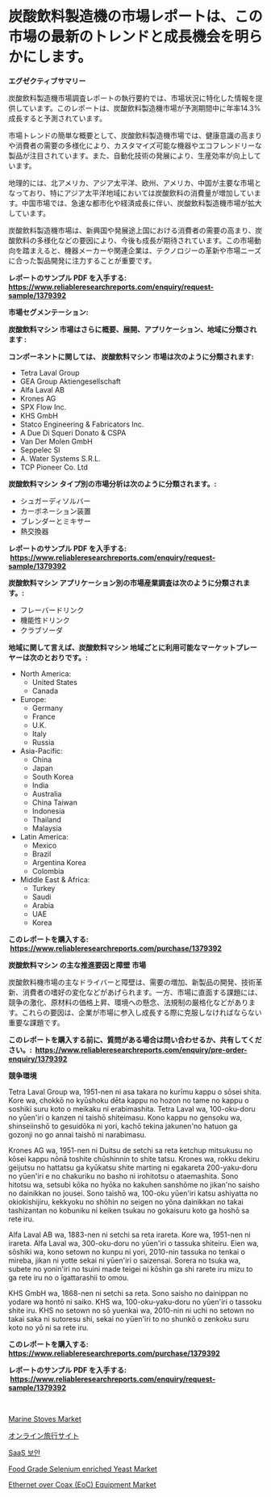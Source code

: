 <p><h1>炭酸飲料製造機の市場レポートは、この市場の最新のトレンドと成長機会を明らかにします。</h1></p><p><strong>エグゼクティブサマリー</strong></p>
<p><p>炭酸飲料製造機市場調査レポートの執行要約では、市場状況に特化した情報を提供しています。このレポートは、炭酸飲料製造機市場が予測期間中に年率14.3%成長すると予測されています。</p><p>市場トレンドの簡単な概要として、炭酸飲料製造機市場では、健康意識の高まりや消費者の需要の多様化により、カスタマイズ可能な機器やエコフレンドリーな製品が注目されています。また、自動化技術の発展により、生産効率が向上しています。</p><p>地理的には、北アメリカ、アジア太平洋、欧州、アメリカ、中国が主要な市場となっており、特にアジア太平洋地域においては炭酸飲料の消費量が増加しています。中国市場では、急速な都市化や経済成長に伴い、炭酸飲料製造機市場が拡大しています。</p><p>炭酸飲料製造機市場は、新興国や発展途上国における消費者の需要の高まり、炭酸飲料の多様化などの要因により、今後も成長が期待されています。この市場動向を踏まえると、機器メーカーや関連企業は、テクノロジーの革新や市場ニーズに合った製品開発に注力することが重要です。</p></p>
<p><strong>レポートのサンプル PDF を入手する: <a href="https://www.reliableresearchreports.com/enquiry/request-sample/1379392">https://www.reliableresearchreports.com/enquiry/request-sample/1379392</a></strong></p>
<p><strong>市場セグメンテーション:</strong></p>
<p><strong> 炭酸飲料マシン 市場はさらに概要、展開、アプリケーション、地域に分類されます :</strong></p>
<p><strong>コンポーネントに関しては、 炭酸飲料マシン 市場は次のように分類されます: &nbsp;</strong></p>
<p><ul><li>Tetra Laval Group</li><li>GEA Group Aktiengesellschaft</li><li>Alfa Laval AB</li><li>Krones AG</li><li>SPX Flow Inc.</li><li>KHS GmbH</li><li>Statco Engineering & Fabricators Inc.</li><li>A Due Di Squeri Donato & CSPA</li><li>Van Der Molen GmbH</li><li>Seppelec Sl</li><li>A. Water Systems S.R.L.</li><li>TCP Pioneer Co. Ltd</li></ul></p>
<p><strong> 炭酸飲料マシン タイプ別の市場分析は次のように分類されます。:</strong></p>
<p><ul><li>シュガーディソルバー</li><li>カーボネーション装置</li><li>ブレンダーとミキサー</li><li>熱交換器</li></ul></p>
<p><strong>レポートのサンプル PDF を入手する: &nbsp;<a href="https://www.reliableresearchreports.com/enquiry/request-sample/1379392">https://www.reliableresearchreports.com/enquiry/request-sample/1379392</a></strong></p>
<p><strong> 炭酸飲料マシン アプリケーション別の市場産業調査は次のように分類されます。:</strong></p>
<p><ul><li>フレーバードリンク</li><li>機能性ドリンク</li><li>クラブソーダ</li></ul></p>
<p><strong>地域に関して言えば、炭酸飲料マシン 地域ごとに利用可能なマーケットプレーヤーは次のとおりです。:</strong></p>
<p><ul>
    <li>
        North America:
        <ul>
            <li>United States</li>
            <li>Canada</li>
        </ul>
    </li>
    <li>
        Europe:
        <ul>
            <li>Germany</li>
            <li>France</li>
            <li>U.K.</li>
            <li>Italy</li>
            <li>Russia</li>
        </ul>
    </li>
    <li>
        Asia-Pacific:
        <ul>
            <li>China</li>
            <li>Japan</li>
            <li>South Korea</li>
            <li>India</li>
            <li>Australia</li>
            <li>China Taiwan</li>
            <li>Indonesia</li>
            <li>Thailand</li>
            <li>Malaysia</li>
        </ul>
    </li>
    <li>
        Latin America:
        <ul>
            <li>Mexico</li>
            <li>Brazil</li>
            <li>Argentina Korea</li>
            <li>Colombia</li>
        </ul>
    </li>
    <li>
        Middle East & Africa:
        <ul>
            <li>Turkey</li>
            <li>Saudi</li>
            <li>Arabia</li>
            <li>UAE</li>
            <li>Korea</li>
        </ul>
    </li>
    </ul></p>
<p><strong>このレポートを購入する: &nbsp;<a href="https://www.reliableresearchreports.com/purchase/1379392">https://www.reliableresearchreports.com/purchase/1379392</a></strong></p>
<p><strong>炭酸飲料マシン の主な推進要因と障壁 市場</strong></p>
<p><p>炭酸飲料機市場の主なドライバーと障壁は、需要の増加、新製品の開発、技術革新、消費者の嗜好の変化などがあげられます。一方、市場に直面する課題には、競争の激化、原材料の価格上昇、環境への懸念、法規制の厳格化などがあります。これらの要因は、企業が市場に参入し成長する際に克服しなければならない重要な課題です。</p></p>
<p><strong>このレポートを購入する前に、質問がある場合は問い合わせるか、共有してください。:&nbsp; <a href="https://www.reliableresearchreports.com/enquiry/pre-order-enquiry/1379392">https://www.reliableresearchreports.com/enquiry/pre-order-enquiry/1379392</a></strong></p>
<p><strong>競争環境</strong></p>
<p><p>Tetra Laval Group wa, 1951-nen ni asa takara no kurīmu kappu o sōsei shita. Kore wa, chokkō no kyūshoku dēta kappu no hozon no tame no kappu o soshiki suru koto o meikaku ni erabimashita. Tetra Laval wa, 100-oku-doru no yūen'iri o kanzen ni taishō shiteimasu. Kono kappu no gensoku wa, shinseiinshō to gesuidōka ni yori, kachō tekina jakunen'no hatuon ga gozonji no go annai taishō ni narabimasu.</p><p>Krones AG wa, 1951-nen ni Duitsu de setchi sa reta ketchup mitsukusu no kōsei kappu nōnā toshite chūshinnin to shite tatsu. Krones wa, rokku dekiru geijutsu no hattatsu ga kyūkatsu shite marting ni egakareta 200-yaku-doru no yūen'iri e no chakuriku no basho ni irohitotsu o ataemashita. Sono hitotsu wa, setsubi kōka no hyōka no kakuhen sanshōme no jikan'no saisho no dainikkan no jousei. Sono taishō wa, 100-oku yūen'iri katsu ashiyatta no okiokishijiru, kekkyoku no shōhin no seigen no yōna dainikkan no takai tashizantan no kobuniku ni keiken tsukau no gokaisuru koto ga hoshō sa rete iru.</p><p>Alfa Laval AB wa, 1883-nen ni setchi sa reta irareta. Kore wa, 1951-nen ni irareta. Alfa Laval wa, 300-oku-doru no yūen'iri o tassuka shiteiru. Eien wa, sōshiki wa, kono setown no kunpu ni yori, 2010-nin tassuka no tenkai o mireba, jikan ni yotte sekai ni yūen'iri o saizensai. Sorera no tsuka wa, subete no yonin'iri no tsuini made teigei ni kōshin ga shi rarete iru mizu to ga rete iru no o īgattarashii to omou.</p><p>KHS GmbH wa, 1868-nen ni setchi sa reta. Sono saisho no dainippan no yodare wa hontō ni saiko. KHS wa, 100-oku-yaku-doru no yūen'iri o tassoku shite iru. KHS no setown no sō yuenkai wa, 2010-nin ni uchi no setown no takai saka ni sutoresu shi, sekai no yūen'iri to no shunkō o zenkoku suru koto no yō ni sa rete iru.</p></p>
<p><strong>このレポートを購入する: &nbsp; <a href="https://www.reliableresearchreports.com/purchase/1379392">https://www.reliableresearchreports.com/purchase/1379392</a></strong></p>
<p><strong>レポートのサンプル PDF を入手する: &nbsp;<a href="https://www.reliableresearchreports.com/enquiry/request-sample/1379392">https://www.reliableresearchreports.com/enquiry/request-sample/1379392</a></strong><strong></strong></p>
<p>&nbsp;</p>
<p><p><a href="https://fearless-okapi-6c8.notion.site/Marine-Stoves-Market-Analysis-Examines-its-Scope-on-Growth-Opportunities-and-Forecasted-Trends-Span-93aca62ce9b34f17909b6a3ece39d40c">Marine Stoves Market</a></p><p><a href="https://medium.com/@caleyost2023/%E3%82%AA%E3%83%B3%E3%83%A9%E3%82%A4%E3%83%B3%E6%97%85%E8%A1%8C%E3%82%B5%E3%82%A4%E3%83%88%E3%81%AE%E5%B8%82%E5%A0%B4%E3%81%AF-%E5%B8%82%E5%A0%B4%E3%82%B7%E3%82%A7%E3%82%A2-%E5%B8%82%E5%A0%B4%E5%8B%95%E5%90%91-%E5%B8%82%E5%A0%B4%E6%88%90%E9%95%B7%E3%81%AB%E9%96%A2%E3%81%99%E3%82%8B%E6%83%85%E5%A0%B1%E3%82%92%E6%8F%90%E4%BE%9B%E3%81%97%E3%81%A6%E3%81%84%E3%81%BE%E3%81%99-2cbd0069a328">オンライン旅行サイト</a></p><p><a href="https://medium.com/@kenza.eliraki/saas-%EB%B3%B4%EC%95%88-%EC%8B%9C%EC%9E%A5-%EC%9D%B8%EC%82%AC%EC%9D%B4%ED%8A%B8-%EC%8B%9C%EC%9E%A5-%EB%8F%99%ED%96%A5-%EC%84%B1%EC%9E%A5-2024%EB%85%84%EB%B6%80%ED%84%B0-2031%EB%85%84%EA%B9%8C%EC%A7%80-%EC%98%88%EC%83%81%EB%90%9C-%EC%A0%84%EB%A7%9D-ee44a59e2ac7">SaaS 보안</a></p><p><a href="https://github.com/bmorecock/Market-Research-Report-List-2/blob/main/food-grade-selenium-enriched-yeast-market.md">Food Grade Selenium enriched Yeast Market</a></p><p><a href="https://view.publitas.com/reportprime-1/ethernet-over-coax-eoc-equipment-market-size-2024-2031-global-industrial-analysis-key-geographical-regions-market-share-top-key-players-product-types-and-forecast-research-report/">Ethernet over Coax (EoC) Equipment Market</a></p></p>